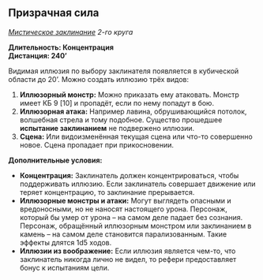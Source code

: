 ## Призрачная сила

*[Мистическое заклинание](../arcane.md) 2-го круга*

**Длительность: Концентрация**<br>
**Дистанция: 240’**

Видимая иллюзия по выбору заклинателя появляется в кубической области до 20’. Можно создать иллюзию трёх видов:

1. **Иллюзорный монстр:** Можно приказать ему атаковать. Монстр имеет КБ 9 [10] и пропадёт, если по нему попадут в бою.
2. **Иллюзорная атака:** Например лавина, обрушивающийся потолок, волшебная стрела и тому подобное. Существо прошедшее **испытание заклинанием** не подвержено иллюзии.
3. **Сцена:** Или видоизменённая текущая сцена или что-то совершенно новое. Сцена пропадает при прикосновении.

**Дополнительные условия:**

- **Концентрация:** Заклинатель должен концентрироваться, чтобы поддерживать иллюзию. Если заклинатель совершает движение или теряет концентрацию, то заклинание прерывается.
- **Иллюзорные монстры и атаки:** Могут выглядеть опасными и вредоносными, но не наносят настоящего урона. Персонаж, который бы умер от урона – на самом деле падает без сознания. Персонаж, обращённый иллюзорным монстром или заклинанием в камень – на самом деле становится парализованным. Такие эффекты длятся 1d5 ходов.
- **Иллюзии из воображение:** Если иллюзия является чем-то, что заклинатель никогда лично не видел, то рефери предоставляет бонус к испытаниям цели.
